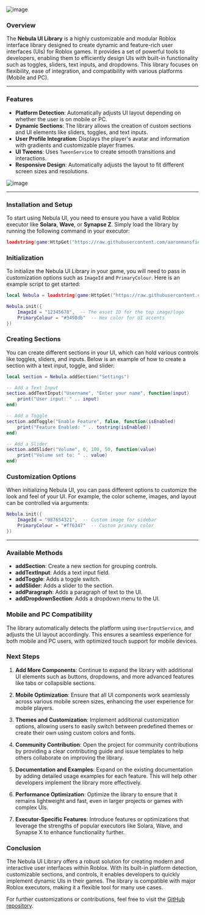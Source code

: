 ![image](https://github.com/user-attachments/assets/04a4a09c-23ad-4638-9740-46c2f46b29f1)

### **Overview**

The **Nebula UI Library** is a highly customizable and modular Roblox interface library designed to create dynamic and feature-rich user interfaces (UIs) for Roblox games. It provides a set of powerful tools to developers, enabling them to efficiently design UIs with built-in functionality such as toggles, sliders, text inputs, and dropdowns. This library focuses on flexibility, ease of integration, and compatibility with various platforms (Mobile and PC).

---

### **Features**
- **Platform Detection**: Automatically adjusts UI layout depending on whether the user is on mobile or PC.
- **Dynamic Sections**: The library allows the creation of custom sections and UI elements like sliders, toggles, and text inputs.
- **User Profile Integration**: Displays the player's avatar and information with gradients and customizable player frames.
- **UI Tweens**: Uses `TweenService` to create smooth transitions and interactions.
- **Responsive Design**: Automatically adjusts the layout to fit different screen sizes and resolutions.

![image](https://github.com/user-attachments/assets/2f7599a1-9645-4a19-b6aa-74b2a736f55c)

---

### **Installation and Setup**

To start using Nebula UI, you need to ensure you have a valid Roblox executor like **Solara**, **Wave**, or **Synapse Z**. Simply load the library by running the following command in your executor:

```lua
loadstring(game:HttpGet("https://raw.githubusercontent.com/aaronmansfield5/Nebula-UI/main/lib.lua"))()
```

### **Initialization**

To initialize the Nebula UI Library in your game, you will need to pass in customization options such as `ImageId` and `PrimaryColour`. Here is an example script to get started:

```lua
local Nebula = loadstring(game:HttpGet("https://raw.githubusercontent.com/aaronmansfield5/Nebula-UI/main/lib.lua"))()

Nebula.init({
    ImageId = "12345678",  -- The asset ID for the top image/logo
    PrimaryColour = "#3498db"  -- Hex color for UI accents
})
```

### **Creating Sections**

You can create different sections in your UI, which can hold various controls like toggles, sliders, and inputs. Below is an example of how to create a section with a text input, toggle, and slider:

```lua
local section = Nebula.addSection("Settings")

-- Add a Text Input
section.addTextInput("Username", "Enter your name", function(input)
    print("User input: " .. input)
end)

-- Add a Toggle
section.addToggle("Enable Feature", false, function(isEnabled)
    print("Feature Enabled: " .. tostring(isEnabled))
end)

-- Add a Slider
section.addSlider("Volume", 0, 100, 50, function(value)
    print("Volume set to: " .. value)
end)
```

### **Customization Options**

When initializing Nebula UI, you can pass different options to customize the look and feel of your UI. For example, the color scheme, images, and layout can be controlled via arguments:

```lua
Nebula.init({
    ImageId = "987654321",  -- Custom image for sidebar
    PrimaryColour = "#ff6347"  -- Custom primary color
})
```

---

### **Available Methods**

- **addSection**: Create a new section for grouping controls.
- **addTextInput**: Adds a text input field.
- **addToggle**: Adds a toggle switch.
- **addSlider**: Adds a slider to the section.
- **addParagraph**: Adds a paragraph of text to the UI.
- **addDropdownSection**: Adds a dropdown menu to the UI.

### **Mobile and PC Compatibility**

The library automatically detects the platform using `UserInputService`, and adjusts the UI layout accordingly. This ensures a seamless experience for both mobile and PC users, with optimized touch support for mobile devices.

### **Next Steps**

1. **Add More Components**: Continue to expand the library with additional UI elements such as buttons, dropdowns, and more advanced features like tabs or collapsible sections.

2. **Mobile Optimization**: Ensure that all UI components work seamlessly across various mobile screen sizes, enhancing the user experience for mobile players.

3. **Themes and Customization**: Implement additional customization options, allowing users to easily switch between predefined themes or create their own using custom colors and fonts.

4. **Community Contribution**: Open the project for community contributions by providing a clear contributing guide and issue templates to help others collaborate on improving the library.

5. **Documentation and Examples**: Expand on the existing documentation by adding detailed usage examples for each feature. This will help other developers implement the library more effectively.

6. **Performance Optimization**: Optimize the library to ensure that it remains lightweight and fast, even in larger projects or games with complex UIs.

7. **Executor-Specific Features**: Introduce features or optimizations that leverage the strengths of popular executors like Solara, Wave, and Synapse X to enhance functionality further.

### **Conclusion**

The Nebula UI Library offers a robust solution for creating modern and interactive user interfaces within Roblox. With its built-in platform detection, customizable sections, and controls, it enables developers to quickly implement dynamic UIs in their games. The library is compatible with major Roblox executors, making it a flexible tool for many use cases.

For further customizations or contributions, feel free to visit the [GitHub repository](https://github.com/aaronmansfield5/Nebula-UI).
